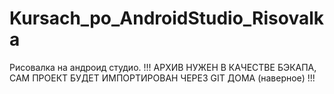 # Kursach_po_AndroidStudio_Risovalka
Рисовалка на андроид студио.
!!! АРХИВ НУЖЕН В КАЧЕСТВЕ БЭКАПА, САМ ПРОЕКТ БУДЕТ ИМПОРТИРОВАН ЧЕРЕЗ GIT ДОМА (наверное) !!!
